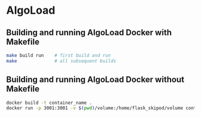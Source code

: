 # AlgoLoad

## Building and running AlgoLoad Docker with Makefile

```sh
make build run    # first build and run
make              # all subsequent builds
```

## Building and running AlgoLoad Docker without Makefile

```sh
docker build -t container_name .
docker run -p 3001:3001 -v $(pwd)/volume:/home/flask_skipod/volume container_name:latest
```

